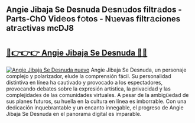 ## Angie Jibaja Se Desnuda D𝚎sn𝚞dos filtr𝚊dos - Parts-ChO Vid𝚎os f𝚘tos - N𝚞evas filtr𝚊ciones atr𝚊ctivas mcDJ8

# <h2><a href="http://mb6aqar.tromn.icu/?c=Angie+Jibaja+Se+Desnuda">🔗👉👉👉 Angie Jibaja Se Desnuda 🔗🔗</a></h2>

[![Angie Jibaja Se Desnuda nuevo](https://i.imgur.com/pEAQMta.gif)](http://mb6aqar.tromn.icu/?c=Angie+Jibaja+Se+Desnuda)
Angie Jibaja Se Desnuda, un personaje complejo y polarizador, elude la comprensión fácil. Su personalidad distintiva en línea ha cautivado y provocado a los espectadores, provocando debates sobre la expresión artística, la privacidad y las complejidades de las comunidades virtuales. A pesar de la ambigüedad de sus planes futuros, su huella en la cultura en línea es imborrable. Con una dedicación inquebrantable y un encanto innegable, el progreso de Angie Jibaja Se Desnuda en el panorama digital es imparable.
